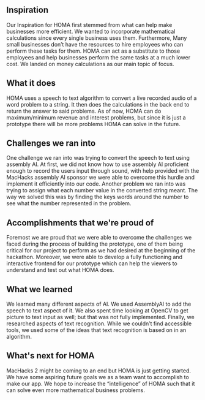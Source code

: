 ## Inspiration
Our Inspiration for HOMA first stemmed from what can help make businesses more efficient. We wanted to incorporate mathematical calculations since every single business uses them. Furthermore, Many small businesses don’t have the resources to hire employees who can perform these tasks for them. HOMA can act as a substitute to those employees and help businesses perform the same tasks at a much lower cost. We landed on money calculations as our main topic of focus. 

 ## What it does
HOMA uses a speech to text algorithm to convert a live recorded audio of a word problem to a string. It then does the calculations in the back end to return the answer to said problems. As of now, HOMA can do maximum/minimum revenue and interest problems, but since it is just a prototype there will be more problems HOMA can solve in the future.


## Challenges we ran into 
One challenge we ran into was trying to convert the speech to text using assembly AI. At first, we did not know how to use assembly AI proficient enough to record the users input through sound, with help provided with the MacHacks assembly AI sponsor we were able to overcome this hurdle and implement it efficiently into our code. Another problem we ran into was trying to assign what each number value in the converted string meant. The way we solved this was by finding the keys words around the number to see what the number represented in the problem.

## Accomplishments that we're proud of
Foremost we are proud that we were able to overcome the challenges we faced during the process of building the prototype, one of them being critical for our project to perform as we had desired at the beginning of the hackathon. Moreover, we were able to develop a fully functioning and interactive frontend for our prototype which can help the viewers to understand and test out what HOMA does. 

## What we learned
We learned many different aspects of AI. We used AssemblyAI to add the speech to text aspect of it. We also spent time looking at OpenCV to get picture to text input as well; but that was not fully implemented. Finally, we researched aspects of text recognition. While we couldn’t find accessible tools, we used some of the ideas that text recognition is based on in an algorithm. 

 ## What's next for HOMA
MacHacks 2 might be coming to an end but HOMA is just getting started. We have some aspiring future goals we as a team want to accomplish to make our app. We hope to increase the “intelligence” of HOMA such that it can solve even more mathematical business problems. 
